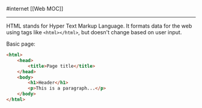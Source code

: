 #internet 
[[Web MOC]]
- - -

HTML stands for Hyper Text Markup Language. It formats data for the web using tags like `<html></html>`, but doesn't change based on user input.

Basic page:
```html
<html>
	<head>
		<title>Page title</title>
	</head>
	<body>
		<h1>Header</h1>
		<p>This is a paragraph...</p>
	</body>
</html>
```